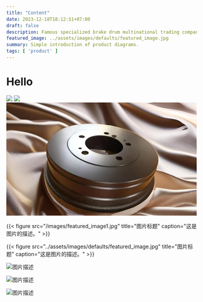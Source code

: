 ```yaml
---
title: "Content"
date: 2023-12-18T18:12:51+07:00
draft: false
description: Famous specialized brake drum multinational trading company from China.
featured_image: ../assets/images/defaults/featured_image.jpg
summary: Simple introduction of product diagrams.
tags: [ 'product' ]
---
```


# Hello



<img src="../../images/screenshot.jpg"  />

<img src="../assets/images/defaults/featured_image.jpg"  />

<img src="../../assets/images/defaults/featured_image.jpg"  />


{{< figure src="/images/featured_image1.jpg" title="图片标题" caption="这是图片的描述。" >}}

{{< figure src="../assets/images/defaults/featured_image.jpg" title="图片标题" caption="这是图片的描述。" >}}

![图片描述](/images/featured_image1.jpg)

![图片描述](/images/screenshot.jpg)


![图片描述](../assets/images/defaults/featured_image.jpg)